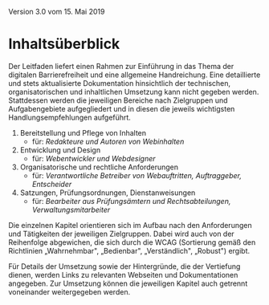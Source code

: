 Version 3.0  vom 15. Mai 2019


# Inhaltsüberblick 


Der Leitfaden liefert einen Rahmen zur Einführung in das Thema der digitalen Barrierefreiheit und eine allgemeine Handreichung. Eine detaillierte und stets aktualisierte Dokumentation hinsichtlich der technischen, organisatorischen und inhaltlichen Umsetzung kann nicht gegeben werden. Stattdessen werden die jeweiligen Bereiche nach Zielgruppen und Aufgabengebiete aufgegliedert und in diesen die jeweils wichtigsten Handlungsempfehlungen aufgeführt. 


1.  Bereitstellung und Pflege von Inhalten
    - für: *Redakteure und Autoren von Webinhalten* 
2.  Entwicklung und Design
    - für: *Webentwickler und Webdesigner*
3.  Organisatorische und rechtliche Anforderungen
    - für: *Verantwortliche Betreiber von Webauftritten, Auftraggeber, Entscheider*
4.  Satzungen, Prüfungsordnungen, Dienstanweisungen
    - für: *Bearbeiter aus Prüfungsämtern und Rechtsabteilungen, Verwaltungsmitarbeiter*

Die einzelnen Kapitel orientieren sich im Aufbau nach den Anforderungen und Tätigkeiten der jeweiligen Zielgruppen. Dabei wird auch von der Reihenfolge abgewichen, die sich durch die WCAG (Sortierung gemäß den Richtlinien „Wahrnehmbar", „Bedienbar", „Verständlich", „Robust") ergibt.

Für Details der Umsetzung sowie der Hintergründe, die der Vertiefung dienen, werden Links zu relevanten Webseiten und Dokumentationen angegeben.
Zur Umsetzung können die jeweiligen Kapitel auch getrennt voneinander weitergegeben werden.

